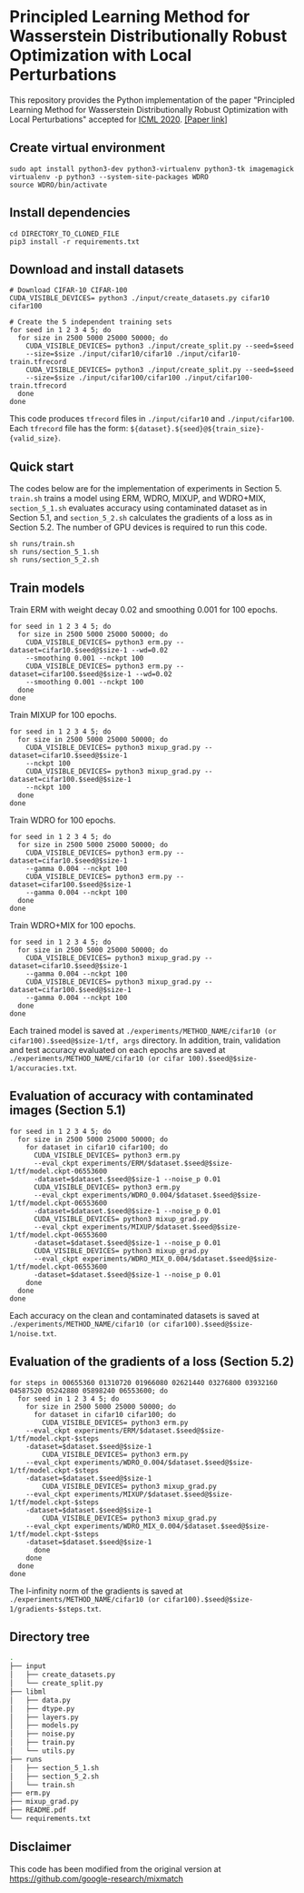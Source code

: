 
# Principled Learning Method for Wasserstein Distributionally Robust Optimization with Local Perturbations
This repository provides the Python implementation of the paper "Principled Learning Method for Wasserstein Distributionally Robust Optimization with Local Perturbations" accepted for [ICML 2020](https://icml.cc/Conferences/2020/AcceptedPapersInitial). [[Paper link]](https://arxiv.org/abs/2006.03333)

## Create virtual environment
```
sudo apt install python3-dev python3-virtualenv python3-tk imagemagick
virtualenv -p python3 --system-site-packages WDRO
source WDRO/bin/activate
```

## Install dependencies
```
cd DIRECTORY_TO_CLONED_FILE
pip3 install -r requirements.txt
```

## Download and install datasets
```
# Download CIFAR-10 CIFAR-100
CUDA_VISIBLE_DEVICES= python3 ./input/create_datasets.py cifar10 cifar100

# Create the 5 independent training sets
for seed in 1 2 3 4 5; do
  for size in 2500 5000 25000 50000; do
    CUDA_VISIBLE_DEVICES= python3 ./input/create_split.py --seed=$seed 
    --size=$size ./input/cifar10/cifar10 ./input/cifar10-train.tfrecord
    CUDA_VISIBLE_DEVICES= python3 ./input/create_split.py --seed=$seed 
    --size=$size ./input/cifar100/cifar100 ./input/cifar100-train.tfrecord
  done
done
```
This code produces `tfrecord` files in `./input/cifar10` and `./input/cifar100`.  Each `tfrecord` file has the form: `${dataset}.${seed}@${train_size}-{valid_size}`.

## Quick start
The codes below are for the implementation of experiments in Section 5. `train.sh` trains a model using ERM, WDRO, MIXUP, and WDRO+MIX, `section_5_1.sh` evaluates accuracy using contaminated dataset as in Section 5.1, and `section_5_2.sh` calculates the gradients of a loss as in Section 5.2. The number of GPU devices is required to run this code.
```
sh runs/train.sh
sh runs/section_5_1.sh
sh runs/section_5_2.sh
```


## Train models
Train ERM with weight decay 0.02 and smoothing 0.001 for 100 epochs.
```
for seed in 1 2 3 4 5; do
  for size in 2500 5000 25000 50000; do
    CUDA_VISIBLE_DEVICES= python3 erm.py --dataset=cifar10.$seed@$size-1 --wd=0.02 
    --smoothing 0.001 --nckpt 100
    CUDA_VISIBLE_DEVICES= python3 erm.py --dataset=cifar100.$seed@$size-1 --wd=0.02 
    --smoothing 0.001 --nckpt 100
  done
done
```

Train MIXUP for 100 epochs.
```
for seed in 1 2 3 4 5; do
  for size in 2500 5000 25000 50000; do
    CUDA_VISIBLE_DEVICES= python3 mixup_grad.py --dataset=cifar10.$seed@$size-1 
    --nckpt 100
    CUDA_VISIBLE_DEVICES= python3 mixup_grad.py --dataset=cifar100.$seed@$size-1 
    --nckpt 100
  done
done
```

Train WDRO for 100 epochs.
```
for seed in 1 2 3 4 5; do
  for size in 2500 5000 25000 50000; do
    CUDA_VISIBLE_DEVICES= python3 erm.py --dataset=cifar10.$seed@$size-1 
    --gamma 0.004 --nckpt 100
    CUDA_VISIBLE_DEVICES= python3 erm.py --dataset=cifar100.$seed@$size-1 
    --gamma 0.004 --nckpt 100
  done
done
```

Train WDRO+MIX for 100 epochs.
```
for seed in 1 2 3 4 5; do
  for size in 2500 5000 25000 50000; do
    CUDA_VISIBLE_DEVICES= python3 mixup_grad.py --dataset=cifar10.$seed@$size-1 
    --gamma 0.004 --nckpt 100
    CUDA_VISIBLE_DEVICES= python3 mixup_grad.py --dataset=cifar100.$seed@$size-1 
    --gamma 0.004 --nckpt 100
  done
done
```
Each trained model is saved at `./experiments/METHOD_NAME/cifar10 (or cifar100).$seed@$size-1/tf, args` directory. In addition, train, validation and test accuracy evaluated on each epochs are saved at `./experiments/METHOD_NAME/cifar10 (or cifar 100).$seed@$size-1/accuracies.txt`.


## Evaluation of accuracy with contaminated images (Section 5.1)
```
for seed in 1 2 3 4 5; do
  for size in 2500 5000 25000 50000; do
    for dataset in cifar10 cifar100; do
      CUDA_VISIBLE_DEVICES= python3 erm.py 
      --eval_ckpt experiments/ERM/$dataset.$seed@$size-1/tf/model.ckpt-06553600 
      -dataset=$dataset.$seed@$size-1 --noise_p 0.01
      CUDA_VISIBLE_DEVICES= python3 erm.py 
      --eval_ckpt experiments/WDRO_0.004/$dataset.$seed@$size-1/tf/model.ckpt-06553600 
      -dataset=$dataset.$seed@$size-1 --noise_p 0.01
      CUDA_VISIBLE_DEVICES= python3 mixup_grad.py 
      --eval_ckpt experiments/MIXUP/$dataset.$seed@$size-1/tf/model.ckpt-06553600 
      -dataset=$dataset.$seed@$size-1 --noise_p 0.01
      CUDA_VISIBLE_DEVICES= python3 mixup_grad.py 
      --eval_ckpt experiments/WDRO_MIX_0.004/$dataset.$seed@$size-1/tf/model.ckpt-06553600 
      -dataset=$dataset.$seed@$size-1 --noise_p 0.01
    done
  done
done
```
Each accuracy on the clean and contaminated datasets is saved at `./experiments/METHOD_NAME/cifar10 (or cifar100).$seed@$size-1/noise.txt`.

## Evaluation of the gradients of a loss (Section 5.2)
```
for steps in 00655360 01310720 01966080 02621440 03276800 03932160 04587520 05242880 05898240 06553600; do
  for seed in 1 2 3 4 5; do
    for size in 2500 5000 25000 50000; do
      for dataset in cifar10 cifar100; do
        CUDA_VISIBLE_DEVICES= python3 erm.py 
	--eval_ckpt experiments/ERM/$dataset.$seed@$size-1/tf/model.ckpt-$steps 
	-dataset=$dataset.$seed@$size-1
        CUDA_VISIBLE_DEVICES= python3 erm.py 
	--eval_ckpt experiments/WDRO_0.004/$dataset.$seed@$size-1/tf/model.ckpt-$steps 
	-dataset=$dataset.$seed@$size-1
        CUDA_VISIBLE_DEVICES= python3 mixup_grad.py 
	--eval_ckpt experiments/MIXUP/$dataset.$seed@$size-1/tf/model.ckpt-$steps 
	-dataset=$dataset.$seed@$size-1
        CUDA_VISIBLE_DEVICES= python3 mixup_grad.py 
	--eval_ckpt experiments/WDRO_MIX_0.004/$dataset.$seed@$size-1/tf/model.ckpt-$steps 
	-dataset=$dataset.$seed@$size-1
      done
    done
  done
done
```
The l-infinity norm of the gradients is saved at `./experiments/METHOD_NAME/cifar10 (or cifar100).$seed@$size-1/gradients-$steps.txt`.

## Directory tree

```bash
.
├── input
│   ├── create_datasets.py
│   └── create_split.py
├── libml
│   ├── data.py
│   ├── dtype.py
│   ├── layers.py
│   ├── models.py
│   ├── noise.py
│   ├── train.py
│   └── utils.py
├── runs
│   ├── section_5_1.sh
│   ├── section_5_2.sh
│   └── train.sh
├── erm.py
├── mixup_grad.py
├── README.pdf
└── requirements.txt
```

## Disclaimer
This code has been modified from the original version at https://github.com/google-research/mixmatch




